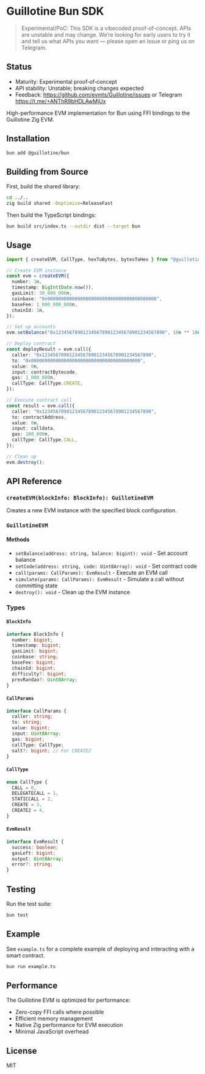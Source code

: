 # Guillotine Bun SDK

> Experimental/PoC: This SDK is a vibecoded proof-of-concept. APIs are unstable and may change. We’re looking for early users to try it and tell us what APIs you want — please open an issue or ping us on Telegram.

## Status

- Maturity: Experimental proof‑of‑concept
- API stability: Unstable; breaking changes expected
- Feedback: https://github.com/evmts/Guillotine/issues or Telegram https://t.me/+ANThR9bHDLAwMjUx

High-performance EVM implementation for Bun using FFI bindings to the Guillotine Zig EVM.

## Installation

```bash
bun add @guillotine/bun
```

## Building from Source

First, build the shared library:

```bash
cd ../..
zig build shared -Doptimize=ReleaseFast
```

Then build the TypeScript bindings:

```bash
bun build src/index.ts --outdir dist --target bun
```

## Usage

```typescript
import { createEVM, CallType, hexToBytes, bytesToHex } from "@guillotine/bun";

// Create EVM instance
const evm = createEVM({
  number: 1n,
  timestamp: BigInt(Date.now()),
  gasLimit: 30_000_000n,
  coinbase: "0x0000000000000000000000000000000000000000",
  baseFee: 1_000_000_000n,
  chainId: 1n,
});

// Set up accounts
evm.setBalance("0x1234567890123456789012345678901234567890", 10n ** 18n);

// Deploy contract
const deployResult = evm.call({
  caller: "0x1234567890123456789012345678901234567890",
  to: "0x0000000000000000000000000000000000000000",
  value: 0n,
  input: contractBytecode,
  gas: 1_000_000n,
  callType: CallType.CREATE,
});

// Execute contract call
const result = evm.call({
  caller: "0x1234567890123456789012345678901234567890",
  to: contractAddress,
  value: 0n,
  input: calldata,
  gas: 100_000n,
  callType: CallType.CALL,
});

// Clean up
evm.destroy();
```

## API Reference

### `createEVM(blockInfo: BlockInfo): GuillotineEVM`

Creates a new EVM instance with the specified block configuration.

### `GuillotineEVM`

#### Methods

- `setBalance(address: string, balance: bigint): void` - Set account balance
- `setCode(address: string, code: Uint8Array): void` - Set contract code
- `call(params: CallParams): EvmResult` - Execute an EVM call
- `simulate(params: CallParams): EvmResult` - Simulate a call without committing state
- `destroy(): void` - Clean up the EVM instance

### Types

#### `BlockInfo`
```typescript
interface BlockInfo {
  number: bigint;
  timestamp: bigint;
  gasLimit: bigint;
  coinbase: string;
  baseFee: bigint;
  chainId: bigint;
  difficulty?: bigint;
  prevRandao?: Uint8Array;
}
```

#### `CallParams`
```typescript
interface CallParams {
  caller: string;
  to: string;
  value: bigint;
  input: Uint8Array;
  gas: bigint;
  callType: CallType;
  salt?: bigint; // For CREATE2
}
```

#### `CallType`
```typescript
enum CallType {
  CALL = 0,
  DELEGATECALL = 1,
  STATICCALL = 2,
  CREATE = 3,
  CREATE2 = 4,
}
```

#### `EvmResult`
```typescript
interface EvmResult {
  success: boolean;
  gasLeft: bigint;
  output: Uint8Array;
  error?: string;
}
```

## Testing

Run the test suite:

```bash
bun test
```

## Example

See `example.ts` for a complete example of deploying and interacting with a smart contract.

```bash
bun run example.ts
```

## Performance

The Guillotine EVM is optimized for performance:
- Zero-copy FFI calls where possible
- Efficient memory management
- Native Zig performance for EVM execution
- Minimal JavaScript overhead

## License

MIT
